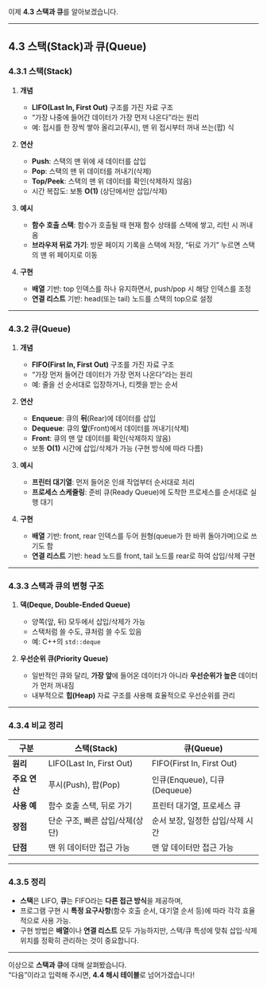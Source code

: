이제 **4.3 스택과 큐**를 알아보겠습니다.

---

## **4.3 스택(Stack)과 큐(Queue)**

### 4.3.1 스택(Stack)

1) **개념**  
   - **LIFO(Last In, First Out)** 구조를 가진 자료 구조  
   - “가장 나중에 들어간 데이터가 가장 먼저 나온다”라는 원리  
   - 예: 접시를 한 장씩 쌓아 올리고(푸시), 맨 위 접시부터 꺼내 쓰는(팝) 식

2) **연산**  
   - **Push**: 스택의 맨 위에 새 데이터를 삽입  
   - **Pop**: 스택의 맨 위 데이터를 꺼내기(삭제)  
   - **Top/Peek**: 스택의 맨 위 데이터를 확인(삭제하지 않음)  
   - 시간 복잡도: 보통 **O(1)** (상단에서만 삽입/삭제)

3) **예시**  
   - **함수 호출 스택**: 함수가 호출될 때 현재 함수 상태를 스택에 쌓고, 리턴 시 꺼내옴  
   - **브라우저 뒤로 가기**: 방문 페이지 기록을 스택에 저장, “뒤로 가기” 누르면 스택의 맨 위 페이지로 이동

4) **구현**  
   - **배열** 기반: top 인덱스를 하나 유지하면서, push/pop 시 해당 인덱스를 조정  
   - **연결 리스트** 기반: head(또는 tail) 노드를 스택의 top으로 설정

---

### 4.3.2 큐(Queue)

1) **개념**  
   - **FIFO(First In, First Out)** 구조를 가진 자료 구조  
   - “가장 먼저 들어간 데이터가 가장 먼저 나온다”라는 원리  
   - 예: 줄을 선 순서대로 입장하거나, 티켓을 받는 순서

2) **연산**  
   - **Enqueue**: 큐의 **뒤**(Rear)에 데이터를 삽입  
   - **Dequeue**: 큐의 **앞**(Front)에서 데이터를 꺼내기(삭제)  
   - **Front**: 큐의 맨 앞 데이터를 확인(삭제하지 않음)  
   - 보통 **O(1)** 시간에 삽입/삭제가 가능 (구현 방식에 따라 다름)

3) **예시**  
   - **프린터 대기열**: 먼저 들어온 인쇄 작업부터 순서대로 처리  
   - **프로세스 스케줄링**: 준비 큐(Ready Queue)에 도착한 프로세스를 순서대로 실행 대기

4) **구현**  
   - **배열** 기반: front, rear 인덱스를 두어 원형(queue가 한 바퀴 돌아가며)으로 쓰기도 함  
   - **연결 리스트** 기반: head 노드를 front, tail 노드를 rear로 하여 삽입/삭제 구현

---

### 4.3.3 스택과 큐의 변형 구조

1) **덱(Deque, Double-Ended Queue)**  
   - 양쪽(앞, 뒤) 모두에서 삽입/삭제가 가능  
   - 스택처럼 쓸 수도, 큐처럼 쓸 수도 있음  
   - 예: C++의 `std::deque`

2) **우선순위 큐(Priority Queue)**  
   - 일반적인 큐와 달리, **가장 앞**에 들어온 데이터가 아니라 **우선순위가 높은** 데이터가 먼저 꺼내짐  
   - 내부적으로 **힙(Heap)** 자료 구조를 사용해 효율적으로 우선순위를 관리  

---

### 4.3.4 비교 정리

| 구분         | 스택(Stack)           | 큐(Queue)                   |
|--------------|-----------------------|-----------------------------|
| **원리**     | LIFO(Last In, First Out) | FIFO(First In, First Out)   |
| **주요 연산**| 푸시(Push), 팝(Pop)   | 인큐(Enqueue), 디큐(Dequeue) |
| **사용 예**  | 함수 호출 스택, 뒤로 가기 | 프린터 대기열, 프로세스 큐   |
| **장점**     | 단순 구조, 빠른 삽입/삭제(상단) | 순서 보장, 일정한 삽입/삭제 시간 |
| **단점**     | 맨 위 데이터만 접근 가능 | 맨 앞 데이터만 접근 가능      |

---

### 4.3.5 정리

- **스택**은 LIFO, **큐**는 FIFO라는 **다른 접근 방식**을 제공하며,  
- 프로그램 구현 시 **특정 요구사항**(함수 호출 순서, 대기열 순서 등)에 따라 각각 효율적으로 사용 가능.  
- 구현 방법은 **배열**이나 **연결 리스트** 모두 가능하지만, 스택/큐 특성에 맞춰 삽입·삭제 위치를 정확히 관리하는 것이 중요합니다.

---

이상으로 **스택과 큐**에 대해 살펴봤습니다.  
“다음”이라고 입력해 주시면, **4.4 해시 테이블**로 넘어가겠습니다!
